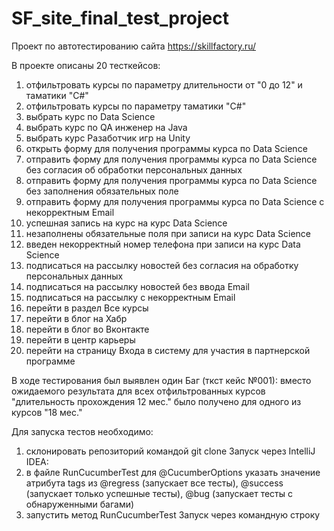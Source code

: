 # SF_site_final_test_project

Проект по автотестированию сайта https://skillfactory.ru/

В проекте описаны 20 тесткейсов:
  001) отфильтровать курсы по параметру длительности от "0 до 12" и таматики "C#"
  002) отфильтровать курсы по параметру таматики "C#"
  003) выбрать курс по Data Science
  004) выбрать курс по QA инженер на Java
  005) выбрать курс Разаботчик игр на Unity
  006) открыть форму для получения программы курса по Data Science
  007) отправить форму для получения программы курса по Data Science без согласия об обработки персональных данных
  008) отправить форму для получения программы курса по Data Science без заполнения обязательных поле
  009) отправить форму для получения программы курса по Data Science с некорректным Email   
  010) успешная запись на курс на курс Data Science
  011) незаполнены обязательные поля при записи на курс Data Science
  012) введен некорректный номер телефона при записи на курс Data Science
  013) подписаться на рассылку новостей без согласия на обработку персональных данных
  014) подписаться на рассылку новостей без ввода Email
  015) подписаться на рассылку с некорректным Email
  016) перейти в раздел Все курсы
  017) перейти в блог на Хабр
  018) перейти в блог во Вконтакте
  019) перейти в центр карьеры
  020) перейти на страницу Входа в систему для участия в партнерской программе
  
В ходе тестирования был выявлен один Баг (ткст кейс №001): вместо ожидаемого результата для всех отфильтрованных курсов "длительность прохождения 12 мес." было получено для одного из курсов "18 мес."

Для запуска тестов необходимо: 
  1) склонировать репозиторий командой git clone
  Запуск через IntelliJ IDEA:
  2) в файле RunCucumberTest для @CucumberOptions указать значение атрибута tags из @regress (запускает все тесты), @success (запускает только успешные тесты), @bug (запускает тесты с обнаруженными багами)
  3) запустить метод RunCucumberTest
  Запуск через командную строку
